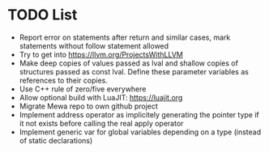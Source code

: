 # TODO List

 * Report error on statements after return and similar cases, mark statements without follow statement allowed
 * Try to get into https://llvm.org/ProjectsWithLLVM
 * Make deep copies of values passed as lval and shallow copies of structures passed as const lval. Define these parameter variables as references to their copies. 
 * Use C++ rule of zero/five everywhere
 * Allow optional build with LuaJIT: https://luajit.org
 * Migrate Mewa repo to own github project
 * Implement address operator as implicitely generating the pointer type if it not exists before calling the real apply operator
 * Implement generic var for global variables depending on a type (instead of static declarations)
 
